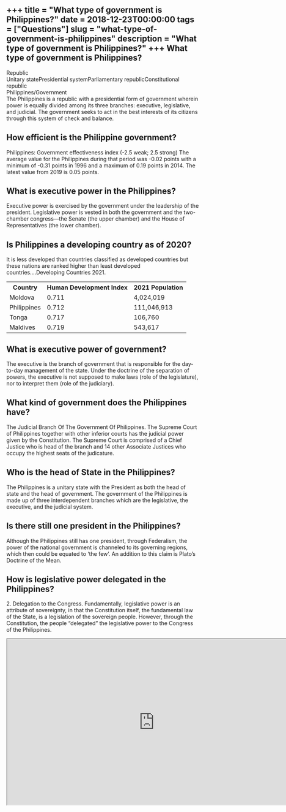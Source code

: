 +++
title = "What type of government is Philippines?"
date = 2018-12-23T00:00:00
tags = ["Questions"]
slug = "what-type-of-government-is-philippines"
description = "What type of government is Philippines?"
+++
What type of government is Philippines?
---------------------------------------

 Republic  
Unitary statePresidential systemParliamentary republicConstitutional republic  
Philippines/Government  
The Philippines is a republic with a presidential form of government wherein power is equally divided among its three branches: executive, legislative, and judicial. The government seeks to act in the best interests of its citizens through this system of check and balance.

How efficient is the Philippine government?
-------------------------------------------

Philippines: Government effectiveness index (-2.5 weak; 2.5 strong) The average value for the Philippines during that period was -0.02 points with a minimum of -0.31 points in 1996 and a maximum of 0.19 points in 2014. The latest value from 2019 is 0.05 points.

What is executive power in the Philippines?
-------------------------------------------

Executive power is exercised by the government under the leadership of the president. Legislative power is vested in both the government and the two-chamber congress—the Senate (the upper chamber) and the House of Representatives (the lower chamber).

Is Philippines a developing country as of 2020?
-----------------------------------------------

It is less developed than countries classified as developed countries but these nations are ranked higher than least developed countries….Developing Countries 2021.

<table><tr><th>Country</th><th>Human Development Index</th><th>2021 Population</th></tr><tr><td>Moldova</td><td>0.711</td><td>4,024,019</td></tr><tr><td>Philippines</td><td>0.712</td><td>111,046,913</td></tr><tr><td>Tonga</td><td>0.717</td><td>106,760</td></tr><tr><td>Maldives</td><td>0.719</td><td>543,617</td></tr></table>

What is executive power of government?
--------------------------------------

The executive is the branch of government that is responsible for the day-to-day management of the state. Under the doctrine of the separation of powers, the executive is not supposed to make laws (role of the legislature), nor to interpret them (role of the judiciary).

What kind of government does the Philippines have?
--------------------------------------------------

The Judicial Branch Of The Government Of Philippines. The Supreme Court of Philippines together with other inferior courts has the judicial power given by the Constitution. The Supreme Court is comprised of a Chief Justice who is head of the branch and 14 other Associate Justices who occupy the highest seats of the judicature.

Who is the head of State in the Philippines?
--------------------------------------------

The Philippines is a unitary state with the President as both the head of state and the head of government. The government of the Philippines is made up of three interdependent branches which are the legislative, the executive, and the judicial system.

Is there still one president in the Philippines?
------------------------------------------------

Although the Philippines still has one president, through Federalism, the power of the national government is channeled to its governing regions, which then could be equated to ‘the few’. An addition to this claim is Plato’s Doctrine of the Mean.

How is legislative power delegated in the Philippines?
------------------------------------------------------

2\. Delegation to the Congress. Fundamentally, legislative power is an attribute of sovereignty, in that the Constitution itself, the fundamental law of the State, is a legislation of the sovereign people. However, through the Constitution, the people “delegated” the legislative power to the Congress of the Philippines.

<iframe allow="accelerometer; autoplay; clipboard-write; encrypted-media; gyroscope; picture-in-picture" allowfullscreen="" class="__youtube_prefs__  epyt-is-override  no-lazyload" data-no-lazy="1" data-origheight="433" data-origwidth="770" data-skipgform_ajax_framebjll="" height="433" id="_ytid_70292" loading="lazy" src="https://www.youtube.com/embed/XBaMktVTW2c?enablejsapi=1&autoplay=0&cc_load_policy=0&cc_lang_pref=&iv_load_policy=1&loop=0&modestbranding=0&rel=1&fs=1&playsinline=0&autohide=2&theme=dark&color=red&controls=1&" title="YouTube player" width="770"></iframe>